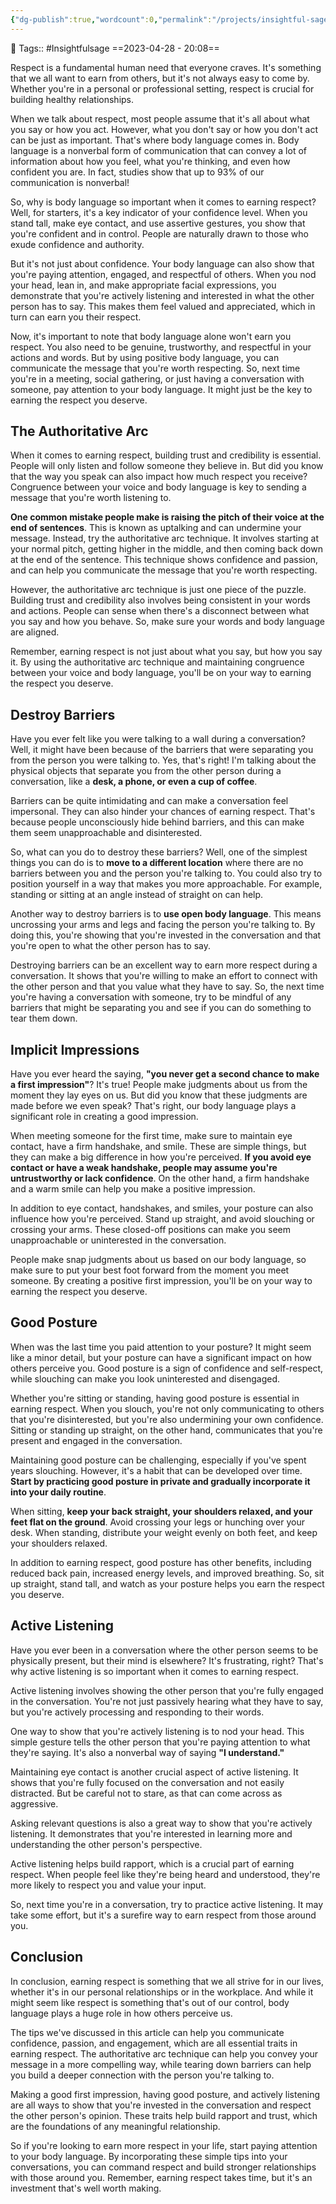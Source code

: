 ```yaml
---
{"dg-publish":true,"wordcount":0,"permalink":"/projects/insightful-sage/posts/5-powerful-body-language-tips-to-command-respect-in-any-situation/","dgPassFrontmatter":true,"noteIcon":"3","created":"2023-11-14T21:08:37.757+05:30","updated":"2024-02-26T20:24:36.303+05:30"}
---
```


🧶 Tags:: #Insightfulsage 
==2023-04-28 - 20:08==

Respect is a fundamental human need that everyone craves. It's something that we all want to earn from others, but it's not always easy to come by. Whether you're in a personal or professional setting, respect is crucial for building healthy relationships.

When we talk about respect, most people assume that it's all about what you say or how you act. However, what you don't say or how you don't act can be just as important. That's where body language comes in. Body language is a nonverbal form of communication that can convey a lot of information about how you feel, what you're thinking, and even how confident you are. In fact, studies show that up to 93% of our communication is nonverbal!

So, why is body language so important when it comes to earning respect? Well, for starters, it's a key indicator of your confidence level. When you stand tall, make eye contact, and use assertive gestures, you show that you're confident and in control. People are naturally drawn to those who exude confidence and authority.

But it's not just about confidence. Your body language can also show that you're paying attention, engaged, and respectful of others. When you nod your head, lean in, and make appropriate facial expressions, you demonstrate that you're actively listening and interested in what the other person has to say. This makes them feel valued and appreciated, which in turn can earn you their respect.

Now, it's important to note that body language alone won't earn you respect. You also need to be genuine, trustworthy, and respectful in your actions and words. But by using positive body language, you can communicate the message that you're worth respecting. So, next time you're in a meeting, social gathering, or just having a conversation with someone, pay attention to your body language. It might just be the key to earning the respect you deserve.


## The Authoritative Arc
When it comes to earning respect, building trust and credibility is essential. People will only listen and follow someone they believe in. But did you know that the way you speak can also impact how much respect you receive? Congruence between your voice and body language is key to sending a message that you're worth listening to.

**One common mistake people make is raising the pitch of their voice at the end of sentences**. This is known as uptalking and can undermine your message. Instead, try the authoritative arc technique. It involves starting at your normal pitch, getting higher in the middle, and then coming back down at the end of the sentence. This technique shows confidence and passion, and can help you communicate the message that you're worth respecting.

However, the authoritative arc technique is just one piece of the puzzle. Building trust and credibility also involves being consistent in your words and actions. People can sense when there's a disconnect between what you say and how you behave. So, make sure your words and body language are aligned.

Remember, earning respect is not just about what you say, but how you say it. By using the authoritative arc technique and maintaining congruence between your voice and body language, you'll be on your way to earning the respect you deserve.

## Destroy Barriers
Have you ever felt like you were talking to a wall during a conversation? Well, it might have been because of the barriers that were separating you from the person you were talking to. Yes, that's right! I'm talking about the physical objects that separate you from the other person during a conversation, like a **desk, a phone, or even a cup of coffee**.

Barriers can be quite intimidating and can make a conversation feel impersonal. They can also hinder your chances of earning respect. That's because people unconsciously hide behind barriers, and this can make them seem unapproachable and disinterested.

So, what can you do to destroy these barriers? Well, one of the simplest things you can do is to **move to a different location** where there are no barriers between you and the person you're talking to. You could also try to position yourself in a way that makes you more approachable. For example, standing or sitting at an angle instead of straight on can help.

Another way to destroy barriers is to **use open body language**. This means uncrossing your arms and legs and facing the person you're talking to. By doing this, you're showing that you're invested in the conversation and that you're open to what the other person has to say.

Destroying barriers can be an excellent way to earn more respect during a conversation. It shows that you're willing to make an effort to connect with the other person and that you value what they have to say. So, the next time you're having a conversation with someone, try to be mindful of any barriers that might be separating you and see if you can do something to tear them down.

## Implicit Impressions
Have you ever heard the saying, **"you never get a second chance to make a first impression"**? It's true! People make judgments about us from the moment they lay eyes on us. But did you know that these judgments are made before we even speak? That's right, our body language plays a significant role in creating a good impression.

When meeting someone for the first time, make sure to maintain eye contact, have a firm handshake, and smile. These are simple things, but they can make a big difference in how you're perceived. **If you avoid eye contact or have a weak handshake, people may assume you're untrustworthy or lack confidence**. On the other hand, a firm handshake and a warm smile can help you make a positive impression.

In addition to eye contact, handshakes, and smiles, your posture can also influence how you're perceived. Stand up straight, and avoid slouching or crossing your arms. These closed-off positions can make you seem unapproachable or uninterested in the conversation.

People make snap judgments about us based on our body language, so make sure to put your best foot forward from the moment you meet someone. By creating a positive first impression, you'll be on your way to earning the respect you deserve.

## Good Posture
When was the last time you paid attention to your posture? It might seem like a minor detail, but your posture can have a significant impact on how others perceive you. Good posture is a sign of confidence and self-respect, while slouching can make you look uninterested and disengaged.

Whether you're sitting or standing, having good posture is essential in earning respect. When you slouch, you're not only communicating to others that you're disinterested, but you're also undermining your own confidence. Sitting or standing up straight, on the other hand, communicates that you're present and engaged in the conversation.

Maintaining good posture can be challenging, especially if you've spent years slouching. However, it's a habit that can be developed over time. **Start by practicing good posture in private and gradually incorporate it into your daily routine**.

When sitting, **keep your back straight, your shoulders relaxed, and your feet flat on the ground**. Avoid crossing your legs or hunching over your desk. When standing, distribute your weight evenly on both feet, and keep your shoulders relaxed.

In addition to earning respect, good posture has other benefits, including reduced back pain, increased energy levels, and improved breathing. So, sit up straight, stand tall, and watch as your posture helps you earn the respect you deserve.

## Active Listening
Have you ever been in a conversation where the other person seems to be physically present, but their mind is elsewhere? It's frustrating, right? That's why active listening is so important when it comes to earning respect.

Active listening involves showing the other person that you're fully engaged in the conversation. You're not just passively hearing what they have to say, but you're actively processing and responding to their words.

One way to show that you're actively listening is to nod your head. This simple gesture tells the other person that you're paying attention to what they're saying. It's also a nonverbal way of saying **"I understand."**

Maintaining eye contact is another crucial aspect of active listening. It shows that you're fully focused on the conversation and not easily distracted. But be careful not to stare, as that can come across as aggressive.

Asking relevant questions is also a great way to show that you're actively listening. It demonstrates that you're interested in learning more and understanding the other person's perspective.

Active listening helps build rapport, which is a crucial part of earning respect. When people feel like they're being heard and understood, they're more likely to respect you and value your input.

So, next time you're in a conversation, try to practice active listening. It may take some effort, but it's a surefire way to earn respect from those around you.

## Conclusion
In conclusion, earning respect is something that we all strive for in our lives, whether it's in our personal relationships or in the workplace. And while it might seem like respect is something that's out of our control, body language plays a huge role in how others perceive us.

The tips we've discussed in this article can help you communicate confidence, passion, and engagement, which are all essential traits in earning respect. The authoritative arc technique can help you convey your message in a more compelling way, while tearing down barriers can help you build a deeper connection with the person you're talking to.

Making a good first impression, having good posture, and actively listening are all ways to show that you're invested in the conversation and respect the other person's opinion. These traits help build rapport and trust, which are the foundations of any meaningful relationship.

So if you're looking to earn more respect in your life, start paying attention to your body language. By incorporating these simple tips into your conversations, you can command respect and build stronger relationships with those around you. Remember, earning respect takes time, but it's an investment that's well worth making.